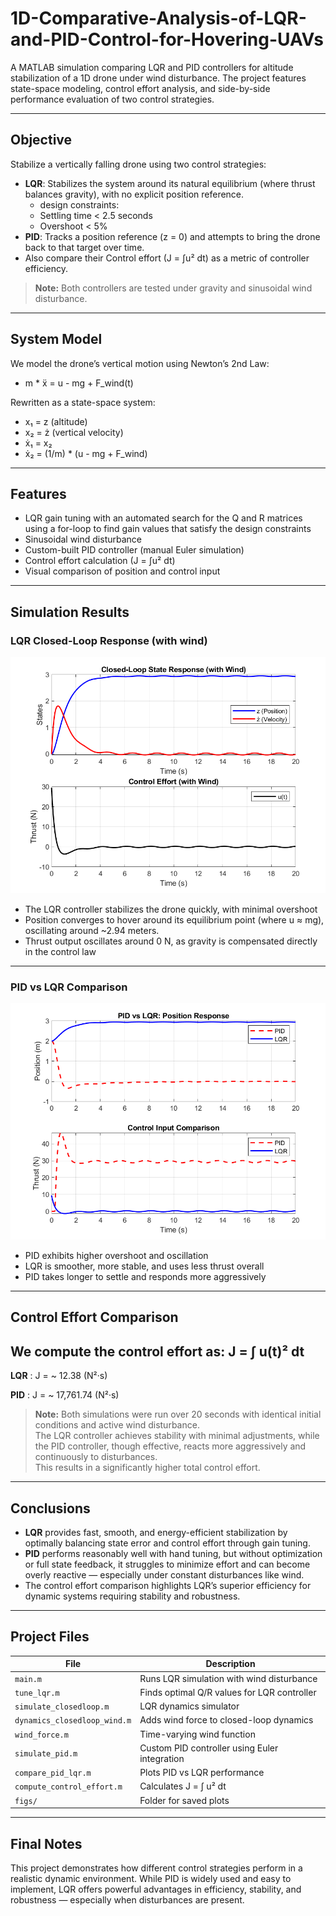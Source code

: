 # 1D-Comparative-Analysis-of-LQR-and-PID-Control-for-Hovering-UAVs 

A MATLAB simulation comparing LQR and PID controllers for altitude stabilization of a 1D drone under wind disturbance. The project features state-space modeling, control effort analysis, and side-by-side performance evaluation of two control strategies.

---

## Objective

Stabilize a vertically falling drone using two control strategies:

- **LQR**: Stabilizes the system around its natural equilibrium (where thrust balances gravity), with no explicit position reference.
  - design constraints:
  - Settling time < 2.5 seconds
  - Overshoot < 5%
- **PID**: Tracks a position reference (z = 0) and attempts to bring the drone back to that target over time.
- Also compare their Control effort (J = ∫u² dt) as a metric of controller efficiency.

> **Note:** Both controllers are tested under gravity and sinusoidal wind disturbance.

---

## System Model

We model the drone’s vertical motion using Newton’s 2nd Law:
- m * ẍ = u - mg + F_wind(t)
  
Rewritten as a state-space system:
- x₁ = z (altitude)
- x₂ = ż (vertical velocity)
- ẋ₁ = x₂
- ẋ₂ = (1/m) * (u - mg + F_wind)

---

## Features

 - LQR gain tuning with an automated search for the Q and R matrices using a for-loop to find gain values that satisfy the design constraints 
 - Sinusoidal wind disturbance  
 - Custom-built PID controller (manual Euler simulation)  
 - Control effort calculation (J = ∫u² dt)  
 - Visual comparison of position and control input  
 

---

## Simulation Results

### LQR Closed-Loop Response (with wind)

![LQR Response](https://raw.githubusercontent.com/sotostrk/1D-Comparative-Analysis-of-LQR-and-PID-Control-for-Hovering-UAVs/main/figs/Fig_1.png)

- The LQR controller stabilizes the drone quickly, with minimal overshoot
- Position converges to hover around its equilibrium point (where u ≈ mg), oscillating around ~2.94 meters.
- Thrust output oscillates around 0 N, as gravity is compensated directly in the control law

---

### PID vs LQR Comparison

![PID vs LQR](https://raw.githubusercontent.com/sotostrk/1D-Comparative-Analysis-of-LQR-and-PID-Control-for-Hovering-UAVs/main/figs/Fig_2_updated.png)

- PID exhibits higher overshoot and oscillation  
- LQR is smoother, more stable, and uses less thrust overall  
- PID takes longer to settle and responds more aggressively

---

## Control Effort Comparison

We compute the control effort as:
J = ∫ u(t)² dt
--
**LQR** : J = ~ 12.38 (N²·s) 

**PID** : J = ~ 17,761.74 (N²·s)

>  **Note:** Both simulations were run over 20 seconds with identical initial conditions and active wind disturbance.  
> The LQR controller achieves stability with minimal adjustments, while the PID controller, though effective, reacts more aggressively and continuously to disturbances.  
> This results in a significantly higher total control effort.

---

## Conclusions

- **LQR** provides fast, smooth, and energy-efficient stabilization by optimally balancing state error and control effort through gain tuning.
- **PID** performs reasonably well with hand tuning, but without optimization or full state feedback, it struggles to minimize effort and can become overly reactive — especially under constant disturbances like wind.
- The control effort comparison highlights LQR’s superior efficiency for dynamic systems requiring stability and robustness.

---

##  Project Files

| File | Description |
|------|-------------|
| `main.m` | Runs LQR simulation with wind disturbance |
| `tune_lqr.m` | Finds optimal Q/R values for LQR controller |
| `simulate_closedloop.m` | LQR dynamics simulator |
| `dynamics_closedloop_wind.m` | Adds wind force to closed-loop dynamics |
| `wind_force.m` | Time-varying wind function |
| `simulate_pid.m` | Custom PID controller using Euler integration |
| `compare_pid_lqr.m` | Plots PID vs LQR performance |
| `compute_control_effort.m` | Calculates J = ∫ u² dt |
| `figs/` | Folder for saved plots |

---

## Final Notes

This project demonstrates how different control strategies perform in a realistic dynamic environment. While PID is widely used and easy to implement, LQR offers powerful advantages in efficiency, stability, and robustness — especially when disturbances are present.
